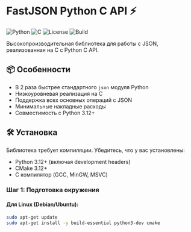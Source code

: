 # FastJSON Python C API ⚡

![Python](https://img.shields.io/badge/Python-3.12+-blue?logo=python)
![C](https://img.shields.io/badge/C-11-yellow?logo=c)
![License](https://img.shields.io/badge/License-MIT-green)
![Build](https://img.shields.io/badge/Build-CMake-success)

Высокопроизводительная библиотека для работы с JSON, реализованная на C с Python C API.

## 📦 Особенности
- В 2 раза быстрее стандартного `json` модуля Python
- Низкоуровневая реализация на C
- Поддержка всех основных операций с JSON
- Минимальные накладные расходы
- Совместимость с Python 3.12+

## 🛠 Установка

Библиотека требует компиляции. Убедитесь, что у вас установлены:

- Python 3.12+ (включая development headers)
- CMake 3.12+
- C компилятор (GCC, MinGW, MSVC)

### Шаг 1: Подготовка окружения

#### Для Linux (Debian/Ubuntu):
```bash
sudo apt-get update
sudo apt-get install -y build-essential python3-dev cmake

